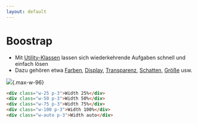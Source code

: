 ```yaml
---
layout: default
---
```


# Boostrap <SubHeading text="Utilities"/>

<div class="grid grid-cols-12">
<div class="col-span-12">

- Mit [Utility-Klassen](https://getbootstrap.com/docs/5.3/utilities) lassen sich wiederkehrende Aufgaben schnell und einfach lösen
- Dazu gehören etwa [Farben](https://getbootstrap.com/docs/5.3/utilities/colors/), [Display](https://getbootstrap.com/docs/5.3/utilities/display/), [Transparenz](https://getbootstrap.com/docs/5.3/utilities/opacity/), [Schatten](https://getbootstrap.com/docs/5.3/utilities/shadows/), [Größe](https://getbootstrap.com/docs/5.3/utilities/sizing/) usw.

</div>

<div class="col-span-12">

![](/images/bootstrap-width.png){.max-w-96}

```html
<div class="w-25 p-3">Width 25%</div>
<div class="w-50 p-3">Width 50%</div>
<div class="w-75 p-3">Width 75%</div>
<div class="w-100 p-3">Width 100%</div>
<div class="w-auto p-3">Width auto</div>
```

</div>

</div>

<PageNumber/>
